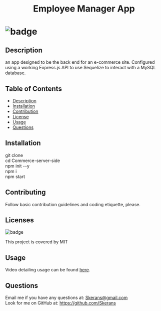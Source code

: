 <h1 align="center"> Employee Manager App <h1>

![badge](https://img.shields.io/badge/license-MIT-blue)

## Description
an app designed to be the back end for an e-commerce site. Configured using a working Express.js API to use Sequelize to interact with a MySQL database.

## Table of Contents
- [Description](#description) 
- [Installation](#installation)
- [Contribution](#contribution)
- [License](#license)
- [Usage](#usage)
- [Questions](#questions)

## Installation
git clone </br>
cd Commerce-server-side</br>
npm init --y </br>
npm i </br>
npm start </br>

## Contributing
Follow basic contribution guidelines and coding etiquette, please.

## Licenses 
![badge](https://img.shields.io/badge/license-MIT-blue)</br>

This project is covered by MIT

## Usage
Video detailing usage can be found [here](https://drive.google.com/file/d/10y2q9FVlykXOPSzPpZZnQZFKrhQ_4oSK/view "Program Demo").



## Questions
Email me if you have any questions at: Skerans@gmail.com</br>
Look for me on GitHub at: https://github.com/Skerans
